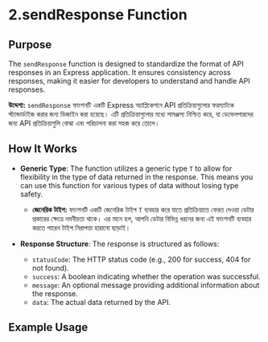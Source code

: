 # 2.sendResponse Function

## Purpose
The `sendResponse` function is designed to standardize the format of API responses in an Express application. It ensures consistency across responses, making it easier for developers to understand and handle API responses.

**উদ্দেশ্য:** `sendResponse` ফাংশনটি একটি Express অ্যাপ্লিকেশনে API প্রতিক্রিয়াগুলোর ফরম্যাটকে স্ট্যান্ডার্ডাইজ করার জন্য ডিজাইন করা হয়েছে। এটি প্রতিক্রিয়াগুলোর মধ্যে সামঞ্জস্য নিশ্চিত করে, যা ডেভেলপারদের জন্য API প্রতিক্রিয়াগুলি বোঝা এবং পরিচালনা করা সহজ করে তোলে।

## How It Works
- **Generic Type**: The function utilizes a generic type `T` to allow for flexibility in the type of data returned in the response. This means you can use this function for various types of data without losing type safety.
  - **জেনেরিক টাইপ:** ফাংশনটি একটি জেনেরিক টাইপ `T` ব্যবহার করে যাতে প্রতিক্রিয়াতে ফেরত দেওয়া ডেটার প্রকারের ক্ষেত্রে নমনীয়তা থাকে। এর মানে হল, আপনি ডেটার বিভিন্ন ধরনের জন্য এই ফাংশনটি ব্যবহার করতে পারেন টাইপ নিরাপত্তা হারানো ছাড়াই।

- **Response Structure**: The response is structured as follows:
  - `statusCode`: The HTTP status code (e.g., 200 for success, 404 for not found).
  - `success`: A boolean indicating whether the operation was successful.
  - `message`: An optional message providing additional information about the response.
  - `data`: The actual data returned by the API.

## Example Usage
```typescript